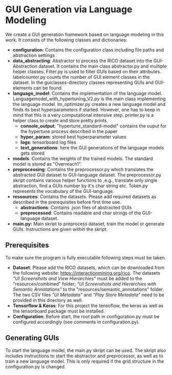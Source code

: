 # GUI Generation via Language Modeling 
We create a GUI generation framework based on language modeling in this work. It consists of the following classes and dictionaries:
- **configuration**: Contains the configuration class including file paths and abstraction settings
- **data_abstracting**: Abstractor to process the RICO dataset into the GUI-Abstraction dataset. 
  It contains the main class abstractor.py and multiple helper classes. Filter.py is used to filter GUIs based on their attributes.
  labelcounter.py counts the number of GUI element classes in the dataset. In the guiclasses-directory classes representing GUIs and GUI-elements can be found. 
- **language_model**: Contains the implementation of the language model. Languagemodel_with_hypertuning_V2.py is the 
  main class implementing the language model. lm_optimizer.py creates a new language model and finds its best hyperparameters if started. 
  However, one has to keep in mind that this is a very computational intensive step. printer.py is a helper class to create and store pretty prints. 
  - **console_output**: "hypertune_standard-model" contains the ouput for the hypertune process described in the paper
  - **hyper_param**: stored best hyperparameter values
  - **logs**: tensorboard log files
  - **text_generations**: here the GUI generations of the language models gets stored
- **models**: Contains the weights of the trained models. The standard model is stored as "Overreach1". 
- **preprocessing**: Contains the preprocessor.py which translates the abstracted GUI dataset to GUI-language dataset. 
  The preprocessor.py skript contains various helper functions to ,e.g., translate only single abstraction, find a GUIs 
  number by it's char string etc. Token.py represents the vocabulary of the GUI-language. 
- **ressources**: Contains the datasets. Please add required datasets as described in the prerequisites before first time use. 
  - **abstractions**: Contains .json files of abstracted GUIs
  - **preprocessed**: Contains readable and char strings of the GUI-language dataset. 
- **main.py:** Main skript to preprocess dataset, train the model or generate GUIs. Instructions are given within the skript. 

## Prerequisites 
To make sure the program is fully executable following steps must be taken. 
- **Dataset**: Please add the RICO datasets, which can be downloaded from the following website:
    https://interactionmining.org/rico. The datasets *"UI Screenshots and View Hierarchies"* must be added to 
    the "resources/combined" folder; *"UI Screenshots and Hierarchies with Semantic Annotations"* to the "resources/semantic_annotations" 
    folder. The two CSV files *"UI Metadata"* and *"Play Store Metadata"* need to be provided in this directory as well.
- **Tensorflow & Keras**: For this project the tensoflow, the keras as well as the tensorboard package must be installed. 
- **Configuration**: Before start, the root path in configuration.py must be configured accordingly (see comments in configuration.py).

## Generating GUIs
To start the language model, the main.py skript can be used. The skript also includes instructions to start the abstractor and preprocessor,
as well as to train a new language model. This is only required if the grid structure in the configuration.py is changed. 